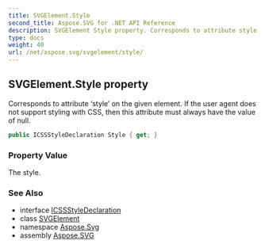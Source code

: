 ```yaml
---
title: SVGElement.Style
second_title: Aspose.SVG for .NET API Reference
description: SVGElement Style property. Corresponds to attribute style on the given element. If the user agent does not support styling with CSS then this attribute must always have the value of null
type: docs
weight: 40
url: /net/aspose.svg/svgelement/style/
---
```

## SVGElement.Style property

Corresponds to attribute ‘style’ on the given element. If the user agent does not support styling with CSS, then this attribute must always have the value of null.

```csharp
public ICSSStyleDeclaration Style { get; }
```

### Property Value

The style.

### See Also

* interface [ICSSStyleDeclaration](../../../aspose.svg.dom.css/icssstyledeclaration/)
* class [SVGElement](../)
* namespace [Aspose.Svg](../../../aspose.svg/)
* assembly [Aspose.SVG](../../../)
